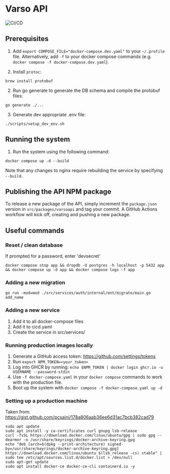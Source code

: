 # Varso API

![CI/CD](https://github.com/varsotech/varsoapi/actions/workflows/.github/workflows/cicd.yaml/badge.svg)

## Prerequisites

1. Add `export COMPOSE_FILE="docker-compose.dev.yaml"` to your `~/.profile` file. Alternatively, add `-f` to your docker compose commands (e.g. `docker compose -f docker-compose.dev.yaml`).

2. Install `protoc`:

```
brew install protobuf
```

2. Run go generate to generate the DB schema and compile the protobuf files:

```
go generate ./...
```

3. Generate dev appropriate .env file:

```
./scripts/setup_dev_env.sh
```

## Running the system

1. Run the system using the following command:

```
docker compose up -d --build
```

Note that any changes to nginx require rebuilding the service by specifying `--build`.

## Publishing the API NPM package

To release a new package of the API, simply increment the `package.json` version in `src/packages/varsoapi` and tag your commit. A GitHub Actions workflow will kick off, creating and pushing a new package.

## Useful commands

### Reset / clean database

If prompted for a password, enter 'devsecret'

```
docker compose stop app && dropdb -U postgres -h localhost -p 5432 app && docker compose up -d app && docker compose logs -f app
```

### Adding a new migration

```
go run -mod=mod ./src/services/auth/internal/ent/migrate/main.go add_name
```

### Adding a new service

1. Add it to all docker-compose files
2. Add it to cicd.yaml
3. Create the service in src/services/

### Running production images locally

1. Generate a GitHub access token: https://github.com/settings/tokens
2. Run `export NPM_TOKEN=<your_token>`
3. Log into GHCR by running: `echo $NPM_TOKEN | docker login ghcr.io -u USERNAME --password-stdin`
4. Use `-f docker-compose.yaml` in your `docker compose` commands to work with the production file.
5. Boot up the system with `docker compose -f docker-compose.yaml up -d`

### Setting up a production machine

Taken from: https://gist.github.com/pcsaini/178a806aab36ee6d31ac7bcb382cad79

```
sudo apt update
sudo apt install -y ca-certificates curl gnupg lsb-release
curl -fsSL https://download.docker.com/linux/ubuntu/gpg | sudo gpg --dearmor -o /usr/share/keyrings/docker-archive-keyring.gpg
echo "deb [arch=$(dpkg --print-architecture) signed-by=/usr/share/keyrings/docker-archive-keyring.gpg] https://download.docker.com/linux/ubuntu $(lsb_release -cs) stable" | sudo tee /etc/apt/sources.list.d/docker.list > /dev/null
sudo apt-get update
sudo apt install docker-ce docker-ce-cli containerd.io -y
```
